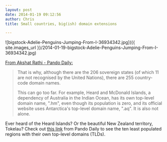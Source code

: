 ```yaml
---
layout: post
date: 2014-01-19 09:12:56
author: Chris
title: Small countries, big(ish) domain extensions

---
```


![bigstock-Adelie-Penguins-Jumping-From-I-36934342.jpg]({{ site.images_url }}/2014-01-19-bigstock-Adelie-Penguins-Jumping-From-I-36934342.jpg)

[From Akshat Rathi - Pando Daily:](http://pando.com/2014/01/16/10-tiny-places-that-have-their-own-domain-names/)

> That is why, although there are the 206 sovereign states (of which 11 are not recognised by the United Nations), there are 255 country-code domain names.
>
> This can go too far. For example, Heard and McDonald Islands, a dependency of Australia in the Indian Ocean, has its own top-level domain name, ".hm", even though its population is zero, and its official website uses Antarctica's top-level domain name, ".aq". It is also not alone.

Ever heard of the Heard Islands? Or the beautiful New Zealand territory, Tokelau? Check out [this link](http://pando.com/2014/01/16/10-tiny-places-that-have-their-own-domain-names/) from Pando Daily to see the ten least populated regions with their own top-level domains (TLDs).

<!-- more -->